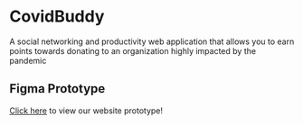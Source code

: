 # CovidBuddy
A social networking and productivity web application that allows you to earn points towards donating to an organization highly impacted by the pandemic

## Figma Prototype
[Click here](https://www.figma.com/proto/XJtOGbXnm0DWtOBVdmiIyC/hackathon-2021?node-id=3%3A12&scaling=scale-down-width) to view our website prototype!